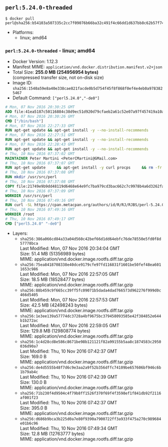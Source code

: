 ## `perl:5.24.0-threaded`

```console
$ docker pull perl@sha256:b54103a507335c2cc7f09076b66ba32c491f4c66dd1d637bb8c62b57f743c76a
```

-	Platforms:
	-	linux; amd64

### `perl:5.24.0-threaded` - linux; amd64

-	Docker Version: 1.12.3
-	Manifest MIME: `application/vnd.docker.distribution.manifest.v2+json`
-	Total Size: **255.0 MB (254956954 bytes)**  
	(compressed transfer size, not on-disk size)
-	Image ID: `sha256:1540a59e8a40e338cae821facde0b5d754f45f8f868f0ef4e4eb0a9783825467`
-	Default Command: `["perl5.24.0","-de0"]`

```dockerfile
# Mon, 07 Nov 2016 20:30:25 GMT
ADD file:41ea5187c50116884c38d9ec51d920d79cfaeb2a61c52e07a97f457419a10a4f in / 
# Mon, 07 Nov 2016 20:30:26 GMT
CMD ["/bin/bash"]
# Mon, 07 Nov 2016 22:27:33 GMT
RUN apt-get update && apt-get install -y --no-install-recommends 		ca-certificates 		curl 		wget 	&& rm -rf /var/lib/apt/lists/*
# Mon, 07 Nov 2016 22:27:51 GMT
RUN apt-get update && apt-get install -y --no-install-recommends 		bzr 		git 		mercurial 		openssh-client 		subversion 				procps 	&& rm -rf /var/lib/apt/lists/*
# Mon, 07 Nov 2016 22:28:43 GMT
RUN apt-get update && apt-get install -y --no-install-recommends 		autoconf 		automake 		bzip2 		file 		g++ 		gcc 		imagemagick 		libbz2-dev 		libc6-dev 		libcurl4-openssl-dev 		libdb-dev 		libevent-dev 		libffi-dev 		libgdbm-dev 		libgeoip-dev 		libglib2.0-dev 		libjpeg-dev 		libkrb5-dev 		liblzma-dev 		libmagickcore-dev 		libmagickwand-dev 		libmysqlclient-dev 		libncurses-dev 		libpng-dev 		libpq-dev 		libreadline-dev 		libsqlite3-dev 		libssl-dev 		libtool 		libwebp-dev 		libxml2-dev 		libxslt-dev 		libyaml-dev 		make 		patch 		xz-utils 		zlib1g-dev 	&& rm -rf /var/lib/apt/lists/*
# Thu, 10 Nov 2016 07:37:02 GMT
MAINTAINER Peter Martini <PeterCMartini@GMail.com>
# Thu, 10 Nov 2016 07:37:07 GMT
RUN apt-get update     && apt-get install -y curl procps     && rm -fr /var/lib/apt/lists/*
# Thu, 10 Nov 2016 07:37:08 GMT
RUN mkdir /usr/src/perl
# Thu, 10 Nov 2016 07:37:08 GMT
COPY file:21749e9b9dd48119d6468e64e9fc7ba979cd3bac662c7c9978b4a6d3262fa809 in /usr/src/perl/ 
# Thu, 10 Nov 2016 07:37:09 GMT
WORKDIR /usr/src/perl
# Thu, 10 Nov 2016 07:49:16 GMT
RUN curl -SL https://cpan.metacpan.org/authors/id/R/RJ/RJBS/perl-5.24.0.tar.bz2 -o perl-5.24.0.tar.bz2     && echo '298fa605138c1a00dab95643130ae0edab369b4d *perl-5.24.0.tar.bz2' | sha1sum -c -     && tar --strip-components=1 -xjf perl-5.24.0.tar.bz2 -C /usr/src/perl     && rm perl-5.24.0.tar.bz2     && cat *.patch | patch -p1     && ./Configure -Dusethreads -Duse64bitall -Duseshrplib  -des     && make -j$(nproc)     && TEST_JOBS=$(nproc) make test_harness     && make install     && cd /usr/src     && curl -LO https://raw.githubusercontent.com/miyagawa/cpanminus/master/cpanm     && chmod +x cpanm     && ./cpanm App::cpanminus     && rm -fr ./cpanm /root/.cpanm /usr/src/perl /tmp/*
# Thu, 10 Nov 2016 07:49:16 GMT
WORKDIR /root
# Thu, 10 Nov 2016 07:49:17 GMT
CMD ["perl5.24.0" "-de0"]
```

-	Layers:
	-	`sha256:386a066cd84a33a04d560c42bef66d1dd64ebfc76de78550e5fd0f8d57778bca`  
		Last Modified: Mon, 07 Nov 2016 20:34:04 GMT  
		Size: 51.4 MB (51356989 bytes)  
		MIME: application/vnd.docker.image.rootfs.diff.tar.gzip
	-	`sha256:75ea8418708338e40dce9179cfe97fd116831f1601be50fef48ea6011653c986`  
		Last Modified: Mon, 07 Nov 2016 22:57:05 GMT  
		Size: 18.5 MB (18528477 bytes)  
		MIME: application/vnd.docker.image.rootfs.diff.tar.gzip
	-	`sha256:88b459c9f665cc39ff5fc09071b5dada4dad766573d962276f999d0c466d5405`  
		Last Modified: Mon, 07 Nov 2016 22:57:53 GMT  
		Size: 42.5 MB (42498243 bytes)  
		MIME: application/vnd.docker.image.rootfs.diff.tar.gzip
	-	`sha256:1e3ee139a57774dc3728a4bf9675bc379458093585e42f384852e644b1b272ac`  
		Last Modified: Mon, 07 Nov 2016 22:59:05 GMT  
		Size: 129.8 MB (129808774 bytes)  
		MIME: application/vnd.docker.image.rootfs.diff.tar.gzip
	-	`sha256:1c4d28cd8e586c8671be98b121121f82a99155b5aa8c1874583c2950036d90a7`  
		Last Modified: Thu, 10 Nov 2016 07:42:37 GMT  
		Size: 169.0 B  
		MIME: application/vnd.docker.image.rootfs.diff.tar.gzip
	-	`sha256:de4d5555b48f7d6c9e3aa2a9f52b356dffc74109be657606bf946c6b1b79ab4c`  
		Last Modified: Thu, 10 Nov 2016 07:42:39 GMT  
		Size: 130.0 B  
		MIME: application/vnd.docker.image.rootfs.diff.tar.gzip
	-	`sha256:71b230f4d9504c4f79b8ff1526f370f69f4f3598ef1f841db92f2116af001f23`  
		Last Modified: Thu, 10 Nov 2016 07:42:37 GMT  
		Size: 395.0 B  
		MIME: application/vnd.docker.image.rootfs.diff.tar.gzip
	-	`sha256:d686b9bca3b225d0a7e80f9390a7900722ff3a933f475a270c989684e01b6c96`  
		Last Modified: Thu, 10 Nov 2016 07:49:34 GMT  
		Size: 12.8 MB (12763777 bytes)  
		MIME: application/vnd.docker.image.rootfs.diff.tar.gzip
